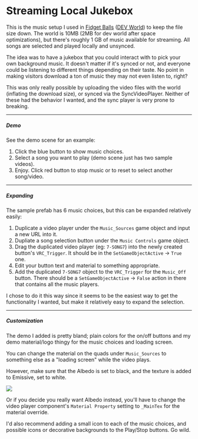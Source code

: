 # Streaming Local Jukebox
This is the music setup I used in [Fidget Balls](https://www.vrchat.net/launch?worldId=wrld_cd6a9712-1192-4b4c-b694-29590a920a13) ([DEV World](https://www.vrchat.net/launch?worldId=wrld_848408b0-eb4a-4969-87b9-39c27766b6ab)) to keep the file size down.  The world is 10MB (2MB for dev world after space optimizations), but there's roughly 1 GB of music available for streaming.  All songs are selected and played locally and unsynced.

The idea was to have a jukebox that you could interact with to pick your own background music.  It doesn't matter if it's synced or not, and everyone could be listening to different things depending on their taste.  No point in making visitors download a ton of music they may not even listen to, right?

This was only really possible by uploading the video files with the world (inflating the download size), or synced via the SyncVideoPlayer.  Neither of these had the behavior I wanted, and the sync player is very prone to breaking.

---

##### Demo
See the demo scene for an example:
1. Click the blue button to show music choices.
2. Select a song you want to play (demo scene just has two sample videos).
3. Enjoy.  Click red button to stop music or to reset to select another song/video.
---
##### Expanding
The sample prefab has 6 music choices, but this can be expanded relatively easily:

1. Duplicate a video player under the `Music_Sources` game object and input a new URL into it.
2. Dupliate a song selection button under the `Music Controls` game object.
3. Drag the duplicated video player (eg: `7-SONG7`) into the newly created button's `VRC_Trigger`.  It should be in the `SetGameObjectActive` -> `True` one.
4. Edit your button text and material to something appropriate.
5. Add the duplicated `7-SONG7` object to the `VRC_Trigger` for the `Music_Off` button. There should be a `SetGameObjectActive` -> `False` action in there that contains all the music players.

I chose to do it this way since it seems to be the easiest way to get the functionality I wanted, but make it relatively easy to expand the selection.

---

##### Customization
The demo I added is pretty bland; plain colors for the on/off buttons and my demo material/logo thingy for the music choices and loading screen.

You can change the material on the quads under `Music_Sources` to something else as a "loading screen" while the video plays.

However, make sure that the Albedo is set to black, and the texture is added to Emissive, set to white.

![](https://i.imgur.com/x4iRjQE.png)

Or if you decide you really want Albedo instead, you'll have to change the video player component's `Material Property` setting to `_MainTex` for the material override.

I'd also recommend adding a small icon to each of the music choices, and possible icons or decorative backgrounds to the Play/Stop buttons.  Go wild.
